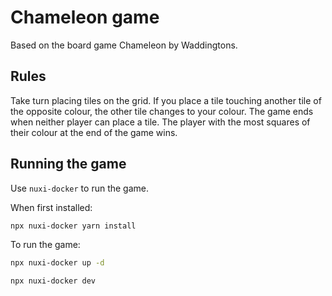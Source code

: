# Chameleon game

Based on the board game Chameleon by Waddingtons.

## Rules

Take turn placing tiles on the grid. If you place a tile touching another tile of the opposite colour, the other tile changes to your colour. The game ends when neither player can place a tile. The player with the most squares of their colour at the end of the game wins.

## Running the game

Use `nuxi-docker` to run the game.

When first installed:
```bash
npx nuxi-docker yarn install
```

To run the game:
```bash
npx nuxi-docker up -d

npx nuxi-docker dev
```